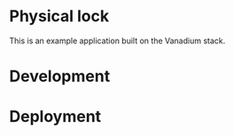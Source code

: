 # Physical lock

This is an example application built on the Vanadium stack.

# Development

# Deployment
